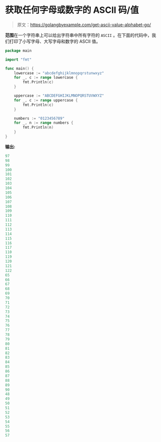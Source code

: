 # 获取任何字母或数字的 ASCII 码/值

> 原文：<https://golangbyexample.com/get-ascii-value-alphabet-go/>

**范围**在一个字符串上可以给出字符串中所有字符的 `ASCII` 。在下面的代码中，我们打印了小写字母、大写字母和数字的 ASCII 值。

```go
package main

import "fmt"

func main() {
    lowercase := "abcdefghijklmnopqrstunwxyz"
    for _, c := range lowercase {
        fmt.Println(c)
    }

    uppercase := "ABCDEFGHIJKLMNOPQRSTUVWXYZ"
    for _, c := range uppercase {
        fmt.Println(c)
    }

    numbers := "0123456789"
    for _, n := range numbers {
        fmt.Println(n)
    }
}
```

**输出:**

```go
97
98
99
100
101
102
103
104
105
106
107
108
109
110
111
112
113
114
115
116
117
110
119
120
121
122
65
66
67
68
69
70
71
72
73
74
75
76
77
78
79
80
81
82
83
84
85
86
87
88
89
90
48
49
50
51
52
53
54
55
56
57
```